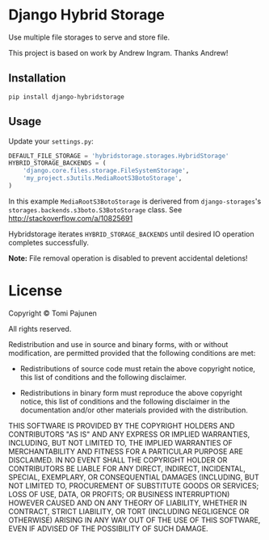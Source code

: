 Django Hybrid Storage
====================

Use multiple file storages to serve and store file.

This project is based on work by Andrew Ingram. Thanks Andrew!


## Installation

    pip install django-hybridstorage

## Usage

Update your `settings.py`:

```python
DEFAULT_FILE_STORAGE = 'hybridstorage.storages.HybridStorage'
HYBRID_STORAGE_BACKENDS = (
    'django.core.files.storage.FileSystemStorage',
    'my_project.s3utils.MediaRootS3BotoStorage',
)
```

In this example `MediaRootS3BotoStorage` is derivered from `django-storages`'s `storages.backends.s3boto.S3BotoStorage` class. See http://stackoverflow.com/a/10825691

Hybridstorage iterates `HYBRID_STORAGE_BACKENDS` until desired IO operation completes successfully.

**Note:** File removal operation is disabled to prevent accidental deletions!


License
=======

Copyright © Tomi Pajunen

All rights reserved.

Redistribution and use in source and binary forms, with or without
modification, are permitted provided that the following conditions are met:

* Redistributions of source code must retain the above copyright notice, this
  list of conditions and the following disclaimer.

* Redistributions in binary form must reproduce the above copyright notice,
  this list of conditions and the following disclaimer in the documentation
  and/or other materials provided with the distribution.

THIS SOFTWARE IS PROVIDED BY THE COPYRIGHT HOLDERS AND CONTRIBUTORS "AS IS"
AND ANY EXPRESS OR IMPLIED WARRANTIES, INCLUDING, BUT NOT LIMITED TO, THE
IMPLIED WARRANTIES OF MERCHANTABILITY AND FITNESS FOR A PARTICULAR PURPOSE ARE
DISCLAIMED. IN NO EVENT SHALL THE COPYRIGHT HOLDER OR CONTRIBUTORS BE LIABLE
FOR ANY DIRECT, INDIRECT, INCIDENTAL, SPECIAL, EXEMPLARY, OR CONSEQUENTIAL
DAMAGES (INCLUDING, BUT NOT LIMITED TO, PROCUREMENT OF SUBSTITUTE GOODS OR
SERVICES; LOSS OF USE, DATA, OR PROFITS; OR BUSINESS INTERRUPTION) HOWEVER
CAUSED AND ON ANY THEORY OF LIABILITY, WHETHER IN CONTRACT, STRICT LIABILITY,
OR TORT (INCLUDING NEGLIGENCE OR OTHERWISE) ARISING IN ANY WAY OUT OF THE USE
OF THIS SOFTWARE, EVEN IF ADVISED OF THE POSSIBILITY OF SUCH DAMAGE.
